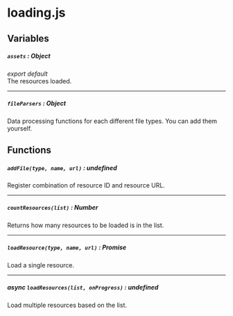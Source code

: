 # loading.js
## Variables
##### `assets` : Object
*export default*  
The resources loaded.

---
##### `fileParsers` : Object
Data processing functions for each different file types.
You can add them yourself.
## Functions
##### `addFile(type, name, url)` : undefined
Register combination of resource ID and resource URL.

---
##### `countResources(list)` : Number
Returns how many resources to be loaded is in the list.

---
##### `loadResource(type, name, url)` : Promise
Load a single resource.

---
##### async `loadResources(list, onProgress)` : undefined
Load multiple resources based on the list.
